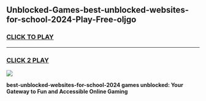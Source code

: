 
## Unblocked-Games-best-unblocked-websites-for-school-2024-Play-Free-oljgo
<h3>
<a href="https://premium76.site?title=best-unblocked-websites-for-school-2024&ref=12A">CLICK TO PLAY</a></h3>
<hr>

<h3>
<a href="https://premium76.site?title=best-unblocked-websites-for-school-2024&ref=12A">CLICK 2 PLAY</a>
  
</h3>

<a href="https://premium76.site?title=best-unblocked-websites-for-school-2024&ref=12A"><img src="https://clearcache.store/games.png"></a>


**best-unblocked-websites-for-school-2024 games unblocked: Your Gateway to Fun and Accessible Online Gaming**
